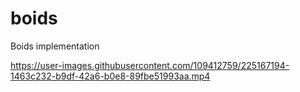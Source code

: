 # boids
 Boids implementation



https://user-images.githubusercontent.com/109412759/225167194-1463c232-b9df-42a6-b0e8-89fbe51993aa.mp4

